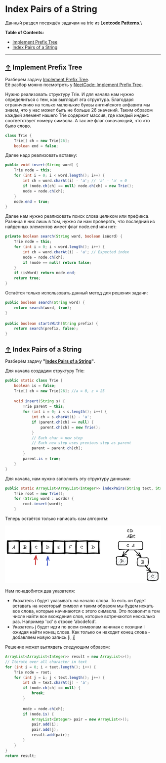 # <a id="home"></a> Index Pairs of a String

Данный раздел посвящён задачам на trie из **[Leetcode Patterns](https://seanprashad.com/leetcode-patterns/)**.\

**Table of Contents:**
- [Implement Prefix Tree](#implement)
- [Index Pairs of a String](#pairsindex)

----

## [↑](#home) <a id="implement"></a> Implement Prefix Tree
Разберём задачу [Implement Prefix Tree](https://leetcode.com/problems/implement-trie-prefix-tree/).\
Её разбор можно посмотреть у [NeetCode: Implement Prefix Tree](https://www.youtube.com/watch?v=oobqoCJlHA0).

Нужно реализовать структуру Trie. И для начала нам нужно определиться с тем, как выглядит эта структура. Благодаря ограничению на только маленькие буквы английского алфавита мы знаем, что у нас может быть не больше 26 значений. Таким образом каждый элемент нашего Trie содержит массив, где каждый индекс соответствует номеру символа. А так же флаг означающий, что это было слово.
```java
class Trie {
    Trie[] ch = new Trie[26];
    boolean end = false;
```

Далее надо реализовать вставку:
```java
public void insert(String word) {
    Trie node = this;
    for (int i = 0; i < word.length(); i++) {
        int ch = word.charAt(i) - 'a'; // 'a' - 'a' = 0
        if (node.ch[ch] == null) node.ch[ch] = new Trie();
        node = node.ch[ch];
    }
    node.end = true;
}
```

Далее нам нужно реализовать поиск слова целиком или префикса. Разница в них лишь в том, нужно ли нам проверять, что последний из найденных элементов имеет флаг node.end или нет:
```java
private boolean search(String word, boolean isWord) {
    Trie node = this;
    for (int i = 0; i < word.length(); i++) {
        int ch = word.charAt(i) - 'a'; // Expected index
        node = node.ch[ch];
        if (node == null) return false;
    }
    if (isWord) return node.end;
    return true;
}
```

Остаётся только использовать данный метод для решения задачи:
```java
public boolean search(String word) {
    return search(word, true);
}
    
public boolean startsWith(String prefix) {
    return search(prefix, false);
}
```


## [↑](#home) <a id="pairsindex"></a> Index Pairs of a String
Разберём задачу **"[Index Pairs of a String](https://www.codingninjas.com/codestudio/problems/ninja-and-index-pairs_1462451)"**.

Для начала создадим структуру Trie:
```java
public static class Trie {
    boolean is = false;
    Trie[] ch = new Trie[26]; //a = 0, z = 25

    void insert(String s) {
        Trie parent = this;
        for (int i = 0; i < s.length(); i++) {
            int ch = s.charAt(i) - 'a';
            if (parent.ch[ch] == null) {
                parent.ch[ch] = new Trie();
            }
            // Each char = new step
            // Each new step uses previous step as parent 
            parent = parent.ch[ch];
        }
        parent.is = true;
    }
}
```

Для начала, нам нужно заполнить эту структуру данными:
```java
public static ArrayList<ArrayList<Integer>> indexPairs(String text, String words[]) {
    Trie root = new Trie();
    for (String word : words) {
        root.insert(word);
    }
```

Теперь остаётся только написать сам алгоритм:

![](../img/PairsIndex.png)

Нам понадобится два указателя:
- Указатель i будет указывать на начало слова. То есть он будет вставать на некоторый символ и таким образом мы будем искать все слова, которые начинаются с этого символа. Это позволит в том числе найти все вхождения слов, которые встречаются несколько раз. Например 'cd' в строке 'abcdefcd'.
- Указатель j будет идти по всем символам начиная с позиции i ожидая найти конец слова. Как только он находит конец слова - добавляем новую запись [i, j]

Решение может выглядеть следующим образом:
```java
ArrayList<ArrayList<Integer>> result = new ArrayList<>();
// Iterate over all character in text
for (int i = 0; i < text.length(); i++) {
    Trie node = root;
    for (int j = i; j < text.length(); j++) {
        int ch = text.charAt(j) - 'a';
        if (node.ch[ch] == null) {
            break;
        }

        node = node.ch[ch];
        if (node.is) {
            ArrayList<Integer> pair = new ArrayList<>();
            pair.add(i);
            pair.add(j);
            result.add(pair);
        }
    }
}
return result;
```
